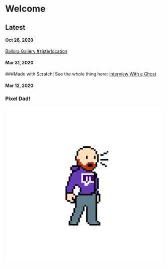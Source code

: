 # Welcome

## Latest
#### Oct 28, 2020

[Ballora Gallery #sisterlocation](https://scratch.mit.edu/projects/441926082/embed)


#### Mar 31, 2020
###Made with Scratch! See the whole thing here: 
[Interview With a Ghost](https://scratch.mit.edu/projects/381384076/)


#### Mar 12, 2020
### Pixel Dad!
![pixelDad](img/pixeldad.png)



